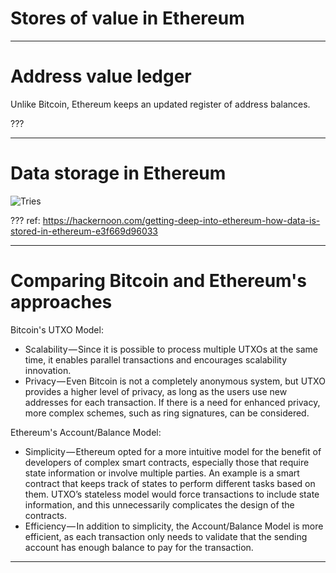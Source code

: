 # Stores of value in Ethereum

---
# Address value ledger

Unlike Bitcoin, Ethereum keeps an updated register of address balances.

???

---
# Data storage in Ethereum

![Tries](../media/eth-tries.jpg)

???
ref: https://hackernoon.com/getting-deep-into-ethereum-how-data-is-stored-in-ethereum-e3f669d96033

---
# Comparing Bitcoin and Ethereum's approaches

Bitcoin's UTXO Model:
* Scalability — Since it is possible to process multiple UTXOs at the same time, it enables parallel transactions and encourages scalability innovation.
* Privacy — Even Bitcoin is not a completely anonymous system, but UTXO provides a higher level of privacy, as long as the users use new addresses for each transaction. If there is a need for enhanced privacy, more complex schemes, such as ring signatures, can be considered.

Ethereum's Account/Balance Model:
* Simplicity — Ethereum opted for a more intuitive model for the benefit of developers of complex smart contracts, especially those that require state information or involve multiple parties. An example is a smart contract that keeps track of states to perform different tasks based on them. UTXO’s stateless model would force transactions to include state information, and this unnecessarily complicates the design of the contracts.
* Efficiency — In addition to simplicity, the Account/Balance Model is more efficient, as each transaction only needs to validate that the sending account has enough balance to pay for the transaction.

---
